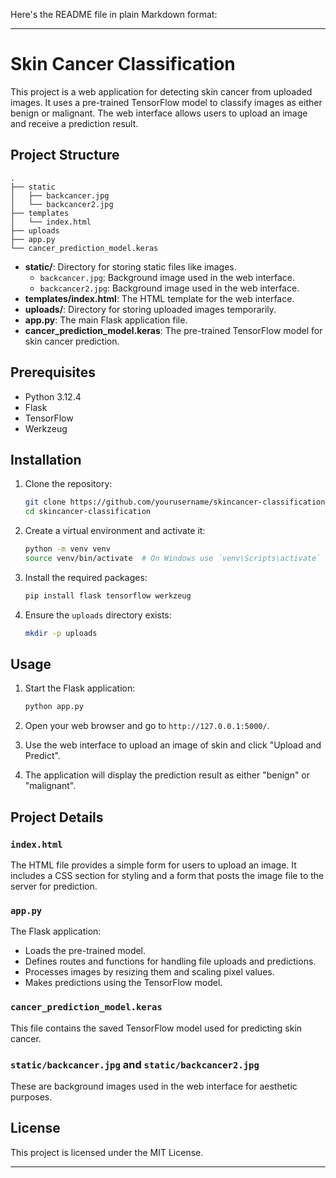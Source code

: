 Here's the README file in plain Markdown format:

---

# Skin Cancer Classification

This project is a web application for detecting skin cancer from uploaded images. It uses a pre-trained TensorFlow model to classify images as either benign or malignant. The web interface allows users to upload an image and receive a prediction result.

## Project Structure

```
.
├── static
│   ├── backcancer.jpg
│   └── backcancer2.jpg
├── templates
│   └── index.html
├── uploads
├── app.py
└── cancer_prediction_model.keras
```

- **static/**: Directory for storing static files like images.
  - `backcancer.jpg`: Background image used in the web interface.
  - `backcancer2.jpg`: Background image used in the web interface.
- **templates/index.html**: The HTML template for the web interface.
- **uploads/**: Directory for storing uploaded images temporarily.
- **app.py**: The main Flask application file.
- **cancer_prediction_model.keras**: The pre-trained TensorFlow model for skin cancer prediction.

## Prerequisites

- Python 3.12.4
- Flask
- TensorFlow
- Werkzeug

## Installation

1. Clone the repository:
    ```bash
    git clone https://github.com/yourusername/skincancer-classification.git
    cd skincancer-classification
    ```

2. Create a virtual environment and activate it:
    ```bash
    python -m venv venv
    source venv/bin/activate  # On Windows use `venv\Scripts\activate`
    ```

3. Install the required packages:
    ```bash
    pip install flask tensorflow werkzeug
    ```

4. Ensure the `uploads` directory exists:
    ```bash
    mkdir -p uploads
    ```

## Usage

1. Start the Flask application:
    ```bash
    python app.py
    ```

2. Open your web browser and go to `http://127.0.0.1:5000/`.

3. Use the web interface to upload an image of skin and click "Upload and Predict".

4. The application will display the prediction result as either "benign" or "malignant".

## Project Details

### `index.html`

The HTML file provides a simple form for users to upload an image. It includes a CSS section for styling and a form that posts the image file to the server for prediction.

### `app.py`

The Flask application:
- Loads the pre-trained model.
- Defines routes and functions for handling file uploads and predictions.
- Processes images by resizing them and scaling pixel values.
- Makes predictions using the TensorFlow model.

### `cancer_prediction_model.keras`

This file contains the saved TensorFlow model used for predicting skin cancer.

### `static/backcancer.jpg` and `static/backcancer2.jpg`

These are background images used in the web interface for aesthetic purposes.

## License

This project is licensed under the MIT License.

---

